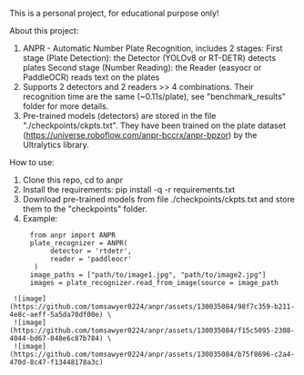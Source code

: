 This is a personal project, for educational purpose only!

About this project:
  1. ANPR - Automatic Number Plate Recognition, includes 2 stages:
     First stage (Plate Detection): the Detector (YOLOv8 or RT-DETR) detects plates
     Second stage (Number Reading): the Reader (easyocr or PaddleOCR) reads text on the plates
  2. Supports 2 detectors and 2 readers >> 4 combinations. Their recognition time are the same (~0.11s/plate), see "benchmark_results" folder for more details.
  3. Pre-trained models (detectors) are stored in the file "./checkpoints/ckpts.txt". They have been trained on the plate dataset (https://universe.roboflow.com/anpr-bccrx/anpr-bpzor) by the Ultralytics library.

How to use:
  1. Clone this repo, cd to anpr
  2. Install the requirements: pip install -q -r requirements.txt
  3. Download pre-trained models from file ./checkpoints/ckpts.txt and store them to the "checkpoints" folder.
  4. Example:
```
     from anpr import ANPR
     plate_recognizer = ANPR(
          detector = 'rtdetr',
          reader = 'paddleocr'
      )
     image_paths = ["path/to/image1.jpg", "path/to/image2.jpg"]
     images = plate_recognizer.read_from_image(source = image_path
```
     ![image](https://github.com/tomsawyer0224/anpr/assets/130035084/98f7c359-b211-4e8c-aeff-5a5da70df00e) \
     ![image](https://github.com/tomsawyer0224/anpr/assets/130035084/f15c5095-2308-4044-bd67-048e6c87b784) \
     ![image](https://github.com/tomsawyer0224/anpr/assets/130035084/b75f8696-c2a4-470d-8c47-f13448178a3c)



    
